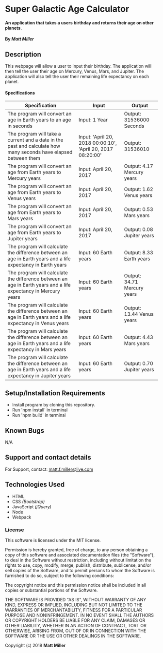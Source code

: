 # Super Galactic Age Calculator

#### An application that takes a users birthday and returns their age on other planets.

#### By _**Matt Miller**_

## Description

This webpage will allow a user to input their birthday. The application will then tell the user their age on Mercury, Venus, Mars, and Jupiter. The application will also tell the user their remaining life expectancy on each planet.

#### Specifications

| Specification | Input | Output |
| --- | --- | --- |
| The program will convert an age in Earth years to an age in seconds | Input: 1 Year | Output: 31536000 Seconds |
| The program will take a current and a date in the past and calculate how many seconds have elapsed between them | Input: 'April 20, 2018 00:00:10', 'April 20, 2017 08:20:00' | Output: 31536010 |
| The program will convert an age from Earth years to Mercury years | Input: April 20, 2017 | Output: 4.17 Mercury years |
| The program will convert an age from Earth years to Venus years | Input: April 20, 2017 | Output: 1.62 Venus years |
| The program will convert an age from Earth years to Mars years | Input: April 20, 2017 | Output: 0.53 Mars years |
| The program will convert an age from Earth years to Jupiter years | Input: April 20, 2017 | Output: 0.08 Jupiter years |
| The program will calculate the difference between an age in Earth years and a life expectancy in Earth years| Input: 60 Earth years | Output: 8.33 Earth years |
| The program will calculate the difference between an age in Earth years and a life expectancy in Mercury years| Input: 60 Earth years | Output: 34.71 Mercury years |
| The program will calculate the difference between an age in Earth years and a life expectancy in Venus years| Input: 60 Earth years | Output: 13.44 Venus years |
| The program will calculate the difference between an age in Earth years and a life expectancy in Mars years| Input: 60 Earth years | Output: 4.43 Mars years |
| The program will calculate the difference between an age in Earth years and a life expectancy in Jupiter years| Input: 60 Earth years | Output: 0.70 Jupiter years |


## Setup/Installation Requirements

* Install program by cloning this repository.
* Run 'npm install' in terminal
* Run 'npm build' in terminal

## Known Bugs

N/A

## Support and contact details

For Support, contact: matt.f.miller@live.com

## Technologies Used

* HTML
* CSS _(Bootstrap)_
* JavaScript _(jQuery)_
* Node
* Webpack


### License

This software is licensed under the MIT license.

Permission is hereby granted, free of charge, to any person obtaining a copy of this software and associated documentation files (the "Software"), to deal in the Software without restriction, including without limitation the rights to use, copy, modify, merge, publish, distribute, sublicense, and/or sell copies of the Software, and to permit persons to whom the Software is furnished to do so, subject to the following conditions:

The copyright notice and this permission notice shall be included in all copies or substantial portions of the Software.

THE SOFTWARE IS PROVIDED "AS IS", WITHOUT WARRANTY OF ANY KIND, EXPRESS OR IMPLIED, INCLUDING BUT NOT LIMITED TO THE WARRANTIES OF MERCHANTABILITY, FITNESS FOR A PARTICULAR PURPOSE AND NONINFRINGEMENT. IN NO EVENT SHALL THE AUTHORS OR COPYRIGHT HOLDERS BE LIABLE FOR ANY CLAIM, DAMAGES OR OTHER LIABILITY, WHETHER IN AN ACTION OF CONTRACT, TORT OR OTHERWISE, ARISING FROM, OUT OF OR IN CONNECTION WITH THE SOFTWARE OR THE USE OR OTHER DEALINGS IN THE SOFTWARE.

Copyright (c) 2018 **Matt Miller**
